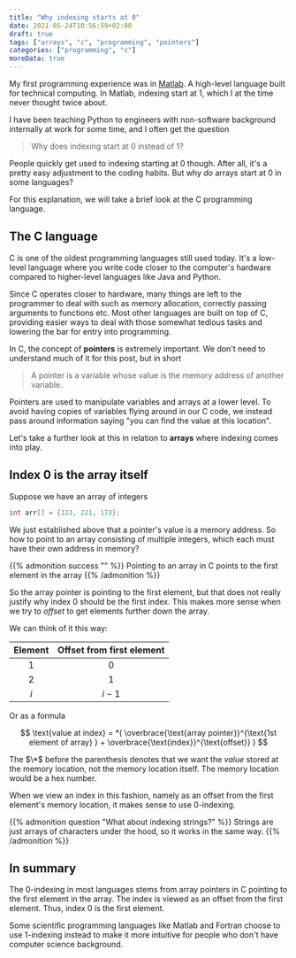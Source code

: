 ```yaml
---
title: "Why indexing starts at 0"
date: 2021-05-24T10:56:59+02:00
draft: true
tags: ["arrays", "c", "programming", "pointers"]
categories: ["programming", "c"]
moreData: true
---
```


My first programming experience was in [Matlab](https://www.mathworks.com/products/matlab.html). A high-level language built for technical computing. In Matlab, indexing start at 1, which I at the time never thought twice about.

I have been teaching Python to engineers with non-software background internally at work for some time, and I often get the question

> Why does indexing start at $0$ instead of $1$?

People quickly get used to indexing starting at $0$ though. After all, it's a pretty easy adjustment to the coding habits. But why *do* arrays start at $0$ in some languages?  

For this explanation, we will take a brief look at the C programming language.
## The C language

C is one of the oldest programming languages still used today. It's a low-level language where you write code closer to the computer's hardware compared to higher-level languages like Java and Python.

Since C operates closer to hardware, many things are left to the programmer to deal with such as memory allocation, correctly passing arguments to functions etc. Most other languages are built on top of C, providing easier ways to deal with those somewhat tedious tasks and lowering the bar for entry into programming.

In C, the concept of **pointers** is extremely important. We don't need to understand much of it for this post, but in short

 > A pointer is a variable whose value is the memory address of another variable.

Pointers are used to manipulate variables and arrays at a lower level. To avoid having copies of variables flying around in our C code, we instead pass around information saying "you can find the value at this location".

Let's take a further look at this in relation to **arrays** where indexing comes into play.

## Index 0 is the array itself

Suppose we have an array of integers

```c
int arr[] = {123, 221, 173};
```

We just established above that a pointer's value is a memory address. So how to point to an array consisting of multiple integers, which each must have their own address in memory?

{{% admonition success "" %}}
Pointing to an array in C points to the first element in the array
{{% /admonition %}}

So the array pointer is pointing to the first element, but that does not really justify why index $0$ should be the first index.
This makes more sense when we try to *offset* to get elements further down the array.

We can think of it this way:

<center>

| Element   | Offset from first element |
| :--------: |:---------------:  |
| $1$     | $0$                 |
| $2$    | $1$                 |
| $i$  | $i-1$             |
</center>

Or as a formula

$$
\text{value at index} = *( \overbrace{\text{array pointer}}^{\text{1st element of array} } + \overbrace{\text{index}}^{\text{offset}} )
$$

The $\*$ before the parenthesis denotes that we want the *value* stored at the memory location, not the memory location itself. The memory location would be a hex number.

When we view an index in this fashion, namely as an offset from the first element's memory location, it makes sense to use $0$-indexing.

{{% admonition question "What about indexing strings?" %}}
Strings are just arrays of characters under the hood, so it works in the same way.
{{% /admonition %}}

## In summary

The $0$-indexing in most languages stems from array pointers in C pointing to the first element in the array. The index is viewed as an offset from the first element. Thus, index $0$ is the first element.

Some scientific programming languages like Matlab and Fortran choose to use $1$-indexing instead to make it more intuitive for people who don't have computer science background.
